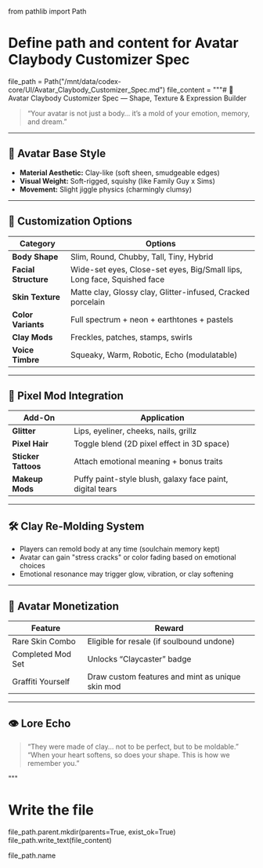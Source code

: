 from pathlib import Path

# Define path and content for Avatar Claybody Customizer Spec
file_path = Path("/mnt/data/codex-core/UI/Avatar_Claybody_Customizer_Spec.md")
file_content = """# 🧱 Avatar Claybody Customizer Spec — Shape, Texture & Expression Builder

> “Your avatar is not just a body… it’s a mold of your emotion, memory, and dream.”

---

## 🧶 Avatar Base Style

- **Material Aesthetic:** Clay-like (soft sheen, smudgeable edges)
- **Visual Weight:** Soft-rigged, squishy (like Family Guy x Sims)
- **Movement:** Slight jiggle physics (charmingly clumsy)

---

## 🎨 Customization Options

| Category | Options |
|----------|---------|
| **Body Shape** | Slim, Round, Chubby, Tall, Tiny, Hybrid |
| **Facial Structure** | Wide-set eyes, Close-set eyes, Big/Small lips, Long face, Squished face |
| **Skin Texture** | Matte clay, Glossy clay, Glitter-infused, Cracked porcelain |
| **Color Variants** | Full spectrum + neon + earthtones + pastels |
| **Clay Mods** | Freckles, patches, stamps, swirls |
| **Voice Timbre** | Squeaky, Warm, Robotic, Echo (modulatable) |

---

## 💄 Pixel Mod Integration

| Add-On | Application |
|--------|-------------|
| **Glitter** | Lips, eyeliner, cheeks, nails, grillz |
| **Pixel Hair** | Toggle blend (2D pixel effect in 3D space) |
| **Sticker Tattoos** | Attach emotional meaning + bonus traits |
| **Makeup Mods** | Puffy paint-style blush, galaxy face paint, digital tears |

---

## 🛠 Clay Re-Molding System

- Players can remold body at any time (soulchain memory kept)
- Avatar can gain "stress cracks" or color fading based on emotional choices
- Emotional resonance may trigger glow, vibration, or clay softening

---

## 💫 Avatar Monetization

| Feature | Reward |
|---------|--------|
| Rare Skin Combo | Eligible for resale (if soulbound undone) |
| Completed Mod Set | Unlocks “Claycaster” badge |
| Graffiti Yourself | Draw custom features and mint as unique skin mod |

---

## 👁 Lore Echo

> “They were made of clay… not to be perfect, but to be moldable.”  
> “When your heart softens, so does your shape. This is how we remember you.”

"""

# Write the file
file_path.parent.mkdir(parents=True, exist_ok=True)
file_path.write_text(file_content)

file_path.name
